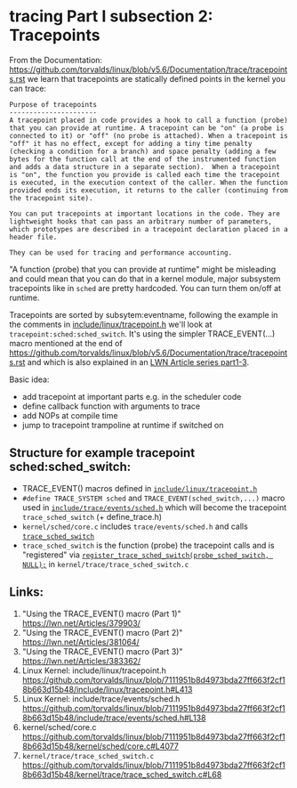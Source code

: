 tracing Part I subsection 2:  Tracepoints
================================================================================

From the Documentation: https://github.com/torvalds/linux/blob/v5.6/Documentation/trace/tracepoints.rst we learn that tracepoints are statically defined points in the kernel you can trace:

```
Purpose of tracepoints
----------------------
A tracepoint placed in code provides a hook to call a function (probe)
that you can provide at runtime. A tracepoint can be "on" (a probe is
connected to it) or "off" (no probe is attached). When a tracepoint is
"off" it has no effect, except for adding a tiny time penalty
(checking a condition for a branch) and space penalty (adding a few
bytes for the function call at the end of the instrumented function
and adds a data structure in a separate section).  When a tracepoint
is "on", the function you provide is called each time the tracepoint
is executed, in the execution context of the caller. When the function
provided ends its execution, it returns to the caller (continuing from
the tracepoint site).

You can put tracepoints at important locations in the code. They are
lightweight hooks that can pass an arbitrary number of parameters,
which prototypes are described in a tracepoint declaration placed in a
header file.

They can be used for tracing and performance accounting.
```

"A function (probe) that you can provide at runtime" might be misleading and could mean that you can do that in a kernel module, major subsystem tracepoints like in `sched` are pretty hardcoded. You can turn them on/off at runtime.

Tracepoints are sorted by subsytem:eventname, following the example in the comments in [include/linux/tracepoint.h](#tracepoint.h) we'll look at `tracepoint:sched:sched_switch`. It's using the simpler TRACE_EVENT(...) macro mentioned at the end of https://github.com/torvalds/linux/blob/v5.6/Documentation/trace/tracepoints.rst and which is also explained in an [LWN Article series part1-3](#LWN_trace_event).


Basic idea:
* add tracepoint at important parts e.g. in the scheduler code
* define callback function with arguments to trace
* add NOPs at compile time
* jump to tracepoint trampoline at runtime if switched on

## Structure for example tracepoint sched:sched_switch: 

* TRACE_EVENT() macros defined in [`include/linux/tracepoint.h`](#tracepoint.h)
* `#define TRACE_SYSTEM sched` and `TRACE_EVENT(sched_switch,...)` macro used in [`include/trace/events/sched.h`](#sched.h) which will become the tracepoint `trace_sched_switch` (+ define_trace.h)
* `kernel/sched/core.c` includes `trace/events/sched.h` and calls [`trace_sched_switch`](#core.c)
* `trace_sched_switch` is the function (probe) the tracepoint calls and is "registered" via [`register_trace_sched_switch(probe_sched_switch, NULL);`](#trace_sched_switch.c)  in `kernel/trace/trace_sched_switch.c`



## Links:

1. <a name="LWN_trace_event"></a> "Using the TRACE_EVENT() macro (Part 1)" https://lwn.net/Articles/379903/
1. <a name="LWN_trace_event2"></a> "Using the TRACE_EVENT() macro (Part 2)" https://lwn.net/Articles/381064/
1. <a name="LWN_trace_event3"></a> "Using the TRACE_EVENT() macro (Part 3)" https://lwn.net/Articles/383362/ 
1. <a name="tracepoint.h"></a> Linux Kernel: include/linux/tracepoint.h https://github.com/torvalds/linux/blob/7111951b8d4973bda27ff663f2cf18b663d15b48/include/linux/tracepoint.h#L413
1. <a name="sched.h"></a> Linux Kernel: include/trace/events/sched.h https://github.com/torvalds/linux/blob/7111951b8d4973bda27ff663f2cf18b663d15b48/include/trace/events/sched.h#L138
1. <a name="core.c"></a> kernel/sched/core.c https://github.com/torvalds/linux/blob/7111951b8d4973bda27ff663f2cf18b663d15b48/kernel/sched/core.c#L4077
1. <a name="trace_sched_switch.c"></a> `kernel/trace/trace_sched_switch.c` https://github.com/torvalds/linux/blob/7111951b8d4973bda27ff663f2cf18b663d15b48/kernel/trace/trace_sched_switch.c#L68


